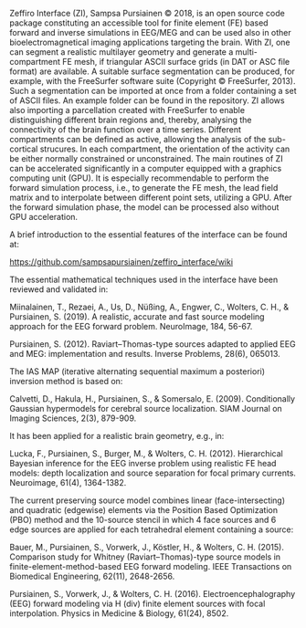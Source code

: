 Zeffiro Interface (ZI), Sampsa Pursiainen © 2018, is an open source code
package constituting an accessible tool for finite element (FE) based
forward and inverse simulations in EEG/MEG and can be used also in other
bioelectromagnetical imaging applications targeting the brain. With ZI,
one can segment a realistic multilayer geometry and generate a
multi-compartment FE mesh, if triangular ASCII surface grids (in DAT or
ASC file format) are available. A suitable surface segmentation can be
produced, for example, with the FreeSurfer software suite (Copyright ©
FreeSurfer, 2013). Such a segmentation can be imported at once from a
folder containing a set of ASCII files. An example folder can be found in
the repository.  ZI allows also importing a parcellation created with
FreeSurfer to enable distinguishing different brain regions and, thereby,
analysing the connectivity of the brain function over a time series.
Different compartments can be defined as active, allowing the analysis of
the sub-cortical strucures. In each compartment, the orientation of the
activity can be either normally constrained or unconstrained. The main
routines of ZI can be accelerated significantly in a computer equipped
with a graphics computing unit (GPU). It is especially recommendable to
perform the forward simulation process, i.e., to generate the FE mesh, the
lead field matrix and to interpolate between different point sets,
utilizing a GPU. After the forward simulation phase, the model can be
processed also without GPU acceleration.

A brief introduction to the essential features of the interface can be
found at:

https://github.com/sampsapursiainen/zeffiro_interface/wiki

The essential mathematical techniques used in the interface have been
reviewed and validated in:

Miinalainen, T., Rezaei, A., Us, D., Nüßing, A., Engwer, C., Wolters, C.
H., & Pursiainen, S. (2019). A realistic, accurate and fast source
modeling approach for the EEG forward problem. NeuroImage, 184, 56-67.

Pursiainen, S. (2012). Raviart–Thomas-type sources adapted to applied EEG
and MEG: implementation and results. Inverse Problems, 28(6), 065013.

The IAS MAP (iterative alternating sequential maximum a posteriori)
inversion method is based on:

Calvetti, D., Hakula, H., Pursiainen, S., & Somersalo, E. (2009).
Conditionally Gaussian hypermodels for cerebral source localization. SIAM
Journal on Imaging Sciences, 2(3), 879-909.

It has been applied for a realistic brain geometry, e.g., in:

Lucka, F., Pursiainen, S., Burger, M., & Wolters, C. H. (2012).
Hierarchical Bayesian inference for the EEG inverse problem using
realistic FE head models: depth localization and source separation for
focal primary currents. Neuroimage, 61(4), 1364-1382.

The current preserving source model combines linear (face-intersecting)
and quadratic (edgewise) elements via the Position Based Optimization
(PBO) method and the 10-source stencil in which 4 face sources and 6 edge
sources are applied for each tetrahedral element containing a source:

Bauer, M., Pursiainen, S., Vorwerk, J., Köstler, H., & Wolters, C. H.
(2015). Comparison study for Whitney (Raviart–Thomas)-type source models
in finite-element-method-based EEG forward modeling. IEEE Transactions on
Biomedical Engineering, 62(11), 2648-2656.

Pursiainen, S., Vorwerk, J., & Wolters, C. H. (2016).
Electroencephalography (EEG) forward modeling via H (div) finite element
sources with focal interpolation. Physics in Medicine & Biology, 61(24),
8502.


